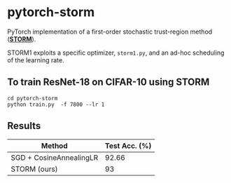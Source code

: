 # pytorch-storm
PyTorch implementation of a first-order stochastic trust-region method ([**STORM**](https://pubsonline.informs.org/doi/abs/10.1287/ijoo.2019.0016)).

STORM1 exploits a specific optimizer, `storm1.py`, and an ad-hoc scheduling of the learning rate.

## To train ResNet-18 on CIFAR-10 using STORM
```
cd pytorch-storm
python train.py  -f 7800 --lr 1 
```
## Results
| Method      | Test Acc. (%) |
| ----------- | ----------- |
| SGD + CosineAnnealingLR   | 92.66        |
| STORM (ours)   | 93        |
